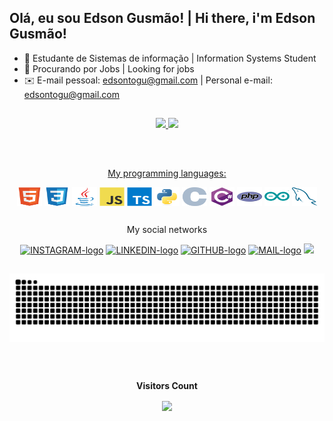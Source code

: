 ## Olá, eu sou Edson Gusmão! | Hi there, i'm Edson Gusmão!


- 🌱 Estudante de Sistemas de informação | Information Systems Student
- 🎯 Procurando por Jobs | Looking for jobs
- ✉️ E-mail pessoal: edsontogu@gmail.com | Personal e-mail: edsontogu@gmail.com


##

<div align=center>
  <a href="https://github.com/Edinhxzl">
  <img height="140cm" src="https://github-readme-stats.vercel.app/api?username=Edinhxzl&show_icons=true&theme=dracula&include_all_commits=true&count_private=true"/>
  <img height="140cm" src="https://github-readme-stats.vercel.app/api/top-langs/?username=Edinhxzl&layout=compact&langs_count=16&theme=dracula"/>
</div>
  
##
  
##
  
<div align=center style="display: inline_block"><br>
  <p>My programming languages:</p>
  <a href="https://github.com/SilasPires"><img align="center" alt="HTML5-logo" height="30" width="40" src="https://github.com/devicons/devicon/blob/master/icons/html5/html5-original.svg"></a>
  <a href="https://github.com/Edinhxzl"><img align="center" alt="CSS3-logo" height="30" width="40" src="https://github.com/devicons/devicon/blob/master/icons/css3/css3-original.svg"></a> 
  <a href="https://github.com/Edinhxzl"><img align="center" alt="JAVA-logo" height="30" width="40" src="https://github.com/devicons/devicon/blob/master/icons/java/java-original.svg"></a> 
  <a href="https://github.com/Edinhxzl"><img align="center" alt="JAVASCRIPT-logo" height="30" width="40" src="https://github.com/devicons/devicon/blob/master/icons/javascript/javascript-original.svg"></a> 
  <a href="https://github.com/Edinhxzl"><img align="center" alt="TYPESCRIPT-logo" height="30" width="40" src="https://github.com/devicons/devicon/blob/master/icons/typescript/typescript-original.svg"></a> 
  <a href="https://github.com/Edinhxzl"><img align="center" alt="PYTON-logo" height="30" width="40" src="https://github.com/devicons/devicon/blob/master/icons/python/python-original.svg"></a> 
  <a href="https://github.com/Edinhxzl"><img align="center" alt="C-logo" height="30" width="40" src="https://github.com/devicons/devicon/blob/master/icons/c/c-original.svg"></a> 
  <a href="https://github.com/Edinhxzl"><img align="center" alt="C#-logo" height="30" width="40" src="https://github.com/devicons/devicon/blob/master/icons/csharp/csharp-original.svg"></a> 
  <a href="https://github.com/Edinhxzl"><img align="center" alt="PHP-logo" height="30" width="40" src="https://github.com/devicons/devicon/blob/master/icons/php/php-original.svg"></a> 
  <a href="https://github.com/Edinhxzl"><img align="center" alt="ARDUINO-logo" height="30" width="40" src="https://github.com/devicons/devicon/blob/master/icons/arduino/arduino-original.svg"></a>   
  <a href="https://github.com/Edinhxzl"><img align="center" alt="MYSQL-logo" height="30" width="40" src="https://github.com/devicons/devicon/blob/master/icons/mysql/mysql-original.svg"></a>   
</div>
  
  ##
  
<div align=center>
  <p>My social networks</p>
<a href="https://www.instagram.com/edinhozt/" target="_blank"><img alt="INSTAGRAM-logo" src="https://img.shields.io/badge/Instagram-E4405F?style=for-the-badge&logo=instagram&logoColor=white" target="_blank"></a>   
<a href="https:https://www.linkedin.com/in/edson-torres-gusm%C3%A3o/" target="_blank"><img alt="LINKEDIN-logo" src="https://img.shields.io/badge/LinkedIn-0077B5?style=for-the-badge&logo=linkedin&logoColor=white" target="_blank"></a>   
<a href="https://github.com/Edinhxzl" target="_blank"><img alt="GITHUB-logo" src="https://img.shields.io/badge/GitHub-100000?style=for-the-badge&logo=github&logoColor=white" target="_blank"></a>   
<a href="mailto:edsontogu@gmail.com" target="_blank"><img alt="MAIL-logo" src="https://img.shields.io/badge/Gmail-D14836?style=for-the-badge&logo=gmail&logoColor=white" target="_blank"></a>     
<a href="https://discord.gg/MFfBJEpA" target="_blank"><img src="https://img.shields.io/badge/Discord-7289DA?style=for-the-badge&logo=discord&logoColor=white" target="_blank"></a>   
</div>

##
  
<picture align="center">
  <source media="(prefers-color-scheme: dark)" srcset="https://raw.githubusercontent.com/Edinhxzl/Edinhxzl/output/github-contribution-grid-snake-dark.svg">
  <source media="(prefers-color-scheme: light)" srcset="https://raw.githubusercontent.com/Edinhxzl/Edinhxzl/output/github-contribution-grid-snake-dark.svg">
  <img align="center" alt="github contribution grid snake animation" src="https://raw.githubusercontent.com/Edinhxzl/Edinhxzl/output/github-contribution-grid-snake.svg">
</picture>
  
## 
  
<div align="center">
<br><p align="centre"><b>Visitors Count</b></p>  
<p align="center"><img align="center" src="https://profile-counter.glitch.me/{Edinhxzl}/count.svg" /></p> 
<br></div>
